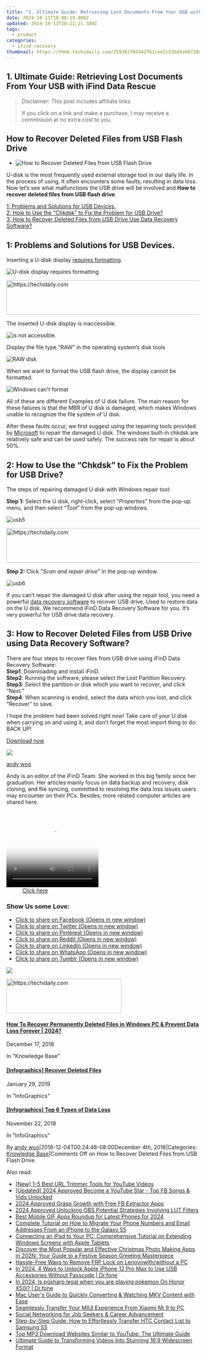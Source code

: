 ```yaml
---
title: "1. Ultimate Guide: Retrieving Lost Documents From Your USB with iFind Data Rescue"
date: 2024-10-11T18:08:19.808Z
updated: 2024-10-13T20:21:21.389Z
tags:
  - product
categories:
  - ifind-recovery
thumbnail: https://thmb.techidaily.com/259362f05442761cee2c53bd4a987280fdd7ced53308719769d03bba8108cbbd.png
---
```


## 1. Ultimate Guide: Retrieving Lost Documents From Your USB with iFind Data Rescue

>  Disclaimer: This post includes affiliate links
>
>  If you click on a link and make a purchase, I may receive a commission at no extra cost to you.
>

## How to Recover Deleted Files from USB Flash Drive

* ![How to Recover Deleted Files from USB Flash Drive](https://i0.wp.com/www.ifind-recovery.com/wp-content/uploads/2018/12/usb1-1.jpg?fit=640%2C426&ssl=1)

U-disk is the most frequently used external storage tool in our daily life. In the process of using, It often encounters some faults, resulting in data loss. Now let’s see what malfunctions the USB drive will be involved and **How to recover deleted files from USB flash drive**.

[1: Problems and Solutions for USB Devices.](https://www.ifind-recovery.com/how-to/recover-deleted-files-usb-flash-drive/#part1)  
[2: How to Use the “Chkdsk” to Fix the Problem for USB Drive?](https://www.ifind-recovery.com/how-to/recover-deleted-files-usb-flash-drive/#part2)  
[3: How to Recover Deleted Files from USB Drive Use Data Recovery Software?](https://www.ifind-recovery.com/how-to/recover-deleted-files-usb-flash-drive/#part3)

## 1: Problems and Solutions for USB Devices.

Inserting a U-disk display [requires formatting](https://www.ifind-recovery.com/how-to/external-hard-drive-data-recovery/#part2).

![U-disk display requires formatting](https://i0.wp.com/www.ifind-recovery.com/wp-content/uploads/2018/12/usb1.jpg?resize=452%2C226&ssl=1 "usb1")

<!-- affiliate ads begin -->
<a href="https://aligracehair.sjv.io/c/5597632/2047411/19272" target="_top" id="2047411">
  <img src="//a.impactradius-go.com/display-ad/19272-2047411" border="0" alt="https://techidaily.com" width="728" height="90"/>
</a>
<img height="0" width="0" src="https://aligracehair.sjv.io/i/5597632/2047411/19272" style="position:absolute;visibility:hidden;" border="0" />
<!-- affiliate ads end -->

The inserted U-disk display is inaccessible.

![is not accessible.](https://i0.wp.com/www.ifind-recovery.com/wp-content/uploads/2018/12/usb2.jpg?resize=706%2C264&ssl=1 "usb2")

Display the file type “RAW” in the operating system’s disk tools

![RAW disk](https://i0.wp.com/www.ifind-recovery.com/wp-content/uploads/2018/12/usb3.jpg?resize=674%2C142&ssl=1 "usb3")

When we want to format the USB flash drive, the display cannot be formatted.

![Windows can't format](https://i0.wp.com/www.ifind-recovery.com/wp-content/uploads/2018/12/usb4.jpg?resize=452%2C259&ssl=1 "usb4")

All of these are different Examples of U disk failure. The main reason for these failures is that the MBR of U disk is damaged, which makes Windows unable to recognize the file system of U disk.

After these faults occur, we first suggest using the repairing tools provided by [Microsoft](https://docs.microsoft.com/en-us/windows-server/administration/windows-commands/chkdsk) to repair the damaged U disk. The windows built-in chkdsk are relatively safe and can be used safely. The success rate for repair is about 50%.

## 2: How to Use the “Chkdsk” to Fix the Problem for USB Drive?

The steps of repairing damaged U disk with Windows repair tool:

**Step 1:** Select the U disk, right-click, select “_Properties_” from the pop-up menu, and then select “_Tool_” from the pop-up windows.

![](https://i0.wp.com/www.ifind-recovery.com/wp-content/uploads/2018/12/usb5.jpg?resize=455%2C608&ssl=1 "usb5")

<!-- affiliate ads begin -->
<a href="https://appsumo.8odi.net/c/5597632/2094414/7443" target="_top" id="2094414">
  <img src="//a.impactradius-go.com/display-ad/7443-2094414" border="0" alt="https://techidaily.com" width="728" height="90"/>
</a>
<img height="0" width="0" src="https://appsumo.8odi.net/i/5597632/2094414/7443" style="position:absolute;visibility:hidden;" border="0" />
<!-- affiliate ads end -->

**Step 2:** Click “_Scan and repair drive_” in the pop-up window.

![](https://i0.wp.com/www.ifind-recovery.com/wp-content/uploads/2018/12/usb6.jpg?resize=686%2C283&ssl=1 "usb6")

If you can’t repair the damaged U disk after using the repair tool, you need a powerful [data recovery software](https://www.ifind-recovery.com) to recover USB drive. Used to restore data on the U disk. We recommend iFinD Data Recovery Software for you. It’s very powerful for USB drive data recovery.

## 3: How to Recover Deleted Files from USB Drive using Data Recovery Software?

There are four steps to recover files from USB drive using iFinD Data Recovery Software:  
**Step1**: Downloading and install iFinD.  
**Step2**: Running the software, please select the Lost Partition Recovery.  
**Step3**: Select the partition or disk which you want to recover, and click “Next.”  
**Step4**: When scanning is ended, select the data which you lost, and click “Recover” to save.

I hope the problem had been solved right now! Take care of your U disk when carrying on and using it, and don’t forget the most import thing to do: BACK UP!

[Download now](https://www.ifind-recovery.com/ifind-data-recovery-software-free-download/)

![](https://i0.wp.com/www.ifind-recovery.com/wp-content/uploads/2024/03/R-C.png?resize=100%2C100&ssl=1)

[andy woo](https://www.ifind-recovery.com/author/andywoo/)

Andy is an editor of the iFinD Team. She worked in this big family since her graduation. Her articles mainly focus on data backup and recovery, disk cloning, and file syncing, committed to resolving the data loss issues users may encounter on their PCs. Besides, more related computer articles are shared here.

<!-- affiliate ads begin -->
<span id="1304647">
					<video width="240" height="200" style="cursor:pointer"
           poster="//a.impactradius-go.com/display-clicktoplayimage/1304647.png"
           onclick="if(!this.playClicked){this.play();this.setAttribute('controls',true);this.playClicked=true;}">
	   <source src="//a.impactradius-go.com/display-ad/15852-1304647">
	   <img src="//a.impactradius-go.com/display-clicktoplayimage/1304647.png" style="border: none; height: 100%; width: 100%; object-fit: contain">
	</video>
	<div style="width:150px;text-align:center"><a href="javascript:window.open(decodeURIComponent('https%3A%2F%2Fthefitville.pxf.io%2Fc%2F5597632%2F1304647%2F15852'), '_blank');void(0);">Click here</a></div>
</span>
<img height="0" width="0" src="https://imp.pxf.io/i/5597632/1304647/15852" style="position:absolute;visibility:hidden;" border="0" />
<!-- affiliate ads end -->

### Show Us some Love:

* [Click to share on Facebook (Opens in new window)](https://www.ifind-recovery.com/how-to/recover-deleted-files-usb-flash-drive/?share=facebook&nb=1 "Click to share on Facebook")
* [Click to share on Twitter (Opens in new window)](https://www.ifind-recovery.com/how-to/recover-deleted-files-usb-flash-drive/?share=twitter&nb=1 "Click to share on Twitter")
* [Click to share on Pinterest (Opens in new window)](https://www.ifind-recovery.com/how-to/recover-deleted-files-usb-flash-drive/?share=pinterest&nb=1 "Click to share on Pinterest")
* [Click to share on Reddit (Opens in new window)](https://www.ifind-recovery.com/how-to/recover-deleted-files-usb-flash-drive/?share=reddit&nb=1 "Click to share on Reddit")
* [Click to share on LinkedIn (Opens in new window)](https://www.ifind-recovery.com/how-to/recover-deleted-files-usb-flash-drive/?share=linkedin&nb=1 "Click to share on LinkedIn")
* [Click to share on WhatsApp (Opens in new window)](https://www.ifind-recovery.com/how-to/recover-deleted-files-usb-flash-drive/?share=jetpack-whatsapp&nb=1 "Click to share on WhatsApp")
* [Click to share on Tumblr (Opens in new window)](https://www.ifind-recovery.com/how-to/recover-deleted-files-usb-flash-drive/?share=tumblr&nb=1 "Click to share on Tumblr")

[![](https://i0.wp.com/www.ifind-recovery.com/wp-content/uploads/2018/12/Windows_10.png?fit=1025%2C576&ssl=1&resize=350%2C200)](https://www.ifind-recovery.com/how-to/recover-deleted-files-windows-10-7-8/ "How To Recover Permanently Deleted Files in Windows PC &#038; Prevent Data Loss Forever | 2024?")

<!-- affiliate ads begin -->
<a href="https://aligracehair.sjv.io/c/5597632/1948949/19272" target="_top" id="1948949">
  <img src="//a.impactradius-go.com/display-ad/19272-1948949" border="0" alt="https://techidaily.com" width="300" height="90"/>
</a>
<img height="0" width="0" src="https://aligracehair.sjv.io/i/5597632/1948949/19272" style="position:absolute;visibility:hidden;" border="0" />
<!-- affiliate ads end -->

#### [How To Recover Permanently Deleted Files in Windows PC & Prevent Data Loss Forever | 2024?](https://www.ifind-recovery.com/how-to/recover-deleted-files-windows-10-7-8/ "How To Recover Permanently Deleted Files in Windows PC &#038; Prevent Data Loss Forever | 2024?")

December 17, 2018

In "Knowledge Base"

[](https://www.ifind-recovery.com/data-recovery-infographics/infographics-recover-deleted-files/ "[Infographics] Recover Deleted Files")

#### [\[Infographics\] Recover Deleted Files](https://www.ifind-recovery.com/data-recovery-infographics/infographics-recover-deleted-files/ "[Infographics] Recover Deleted Files")

January 29, 2019

In "InfoGraphics"

[](https://www.ifind-recovery.com/data-recovery-infographics/infographics-top-6-types-of-data-loss/ "[Infographics] Top 6 Types of Data Loss")

#### [\[Infographics\] Top 6 Types of Data Loss](https://www.ifind-recovery.com/data-recovery-infographics/infographics-top-6-types-of-data-loss/ "[Infographics] Top 6 Types of Data Loss")

November 22, 2018

In "InfoGraphics"

By [andy woo](https://www.ifind-recovery.com/author/andywoo/ "Posts by andy woo")|2018-12-04T00:24:48-08:00December 4th, 2018|Categories: [Knowledge Base](https://www.ifind-recovery.com/category/how-to/)|Comments Off on How to Recover Deleted Files from USB Flash Drive

<ins class="adsbygoogle"
     style="display:block"
     data-ad-format="autorelaxed"
     data-ad-client="ca-pub-7571918770474297"
     data-ad-slot="1223367746"></ins>

<ins class="adsbygoogle"
     style="display:block"
     data-ad-client="ca-pub-7571918770474297"
     data-ad-slot="8358498916"
     data-ad-format="auto"
     data-full-width-responsive="true"></ins>

<span class="atpl-alsoreadstyle">Also read:</span>
<div><ul>
<li><a href="https://youtube-clips.techidaily.com/new-1-5-best-url-trimmer-tools-for-youtube-videos/"><u>[New] 1-5 Best URL Trimmer Tools for YouTube Videos</u></a></li>
<li><a href="https://facebook-video-content.techidaily.com/updated-2024-approved-become-a-youtube-star-top-fb-songs-and-vids-unlocked/"><u>[Updated] 2024 Approved Become a YouTube Star - Top FB Songs & Vids Unlocked</u></a></li>
<li><a href="https://facebook-video-files.techidaily.com/2024-approved-grasp-growth-with-free-fb-extractor-apps/"><u>2024 Approved Grasp Growth with Free FB Extractor Apps</u></a></li>
<li><a href="https://some-guidance.techidaily.com/2024-approved-unlocking-obs-potential-strategies-involving-lut-filters/"><u>2024 Approved Unlocking OBS Potential Strategies Involving LUT Filters</u></a></li>
<li><a href="https://extra-information.techidaily.com/best-mobile-gif-apps-roundup-for-latest-phones-for-2024/"><u>Best Mobile GIF Apps Roundup for Latest Phones for 2024</u></a></li>
<li><a href="https://win-tips.techidaily.com/complete-tutorial-on-how-to-migrate-your-phone-numbers-and-email-addresses-from-an-iphone-to-the-galaxy-s5/"><u>Complete Tutorial on How to Migrate Your Phone Numbers and Email Addresses From an iPhone to the Galaxy S5</u></a></li>
<li><a href="https://win-tips.techidaily.com/connecting-an-ipad-to-your-pc-comprehensive-tutorial-on-extending-windows-screens-with-apple-tablets/"><u>Connecting an iPad to Your PC: Comprehensive Tutorial on Extending Windows Screens with Apple Tablets</u></a></li>
<li><a href="https://win-tips.techidaily.com/discover-the-most-popular-and-effective-christmas-photo-making-apps-in-202n-your-guide-to-a-festive-season-greeting-masterpiece/"><u>Discover the Most Popular and Effective Christmas Photo Making Apps in 202N: Your Guide to a Festive Season Greeting Masterpiece</u></a></li>
<li><a href="https://android-frp.techidaily.com/hassle-free-ways-to-remove-frp-lock-on-lenovowithwithout-a-pc-by-drfone-android/"><u>Hassle-Free Ways to Remove FRP Lock on Lenovowith/without a PC</u></a></li>
<li><a href="https://iphone-unlock.techidaily.com/in-2024-4-ways-to-unlock-apple-iphone-12-pro-max-to-use-usb-accessories-without-passcode-drfone-by-drfone-ios/"><u>In 2024, 4 Ways to Unlock Apple iPhone 12 Pro Max to Use USB Accessories Without Passcode | Dr.fone</u></a></li>
<li><a href="https://phone-solutions.techidaily.com/in-2024-is-pgsharp-legal-when-you-are-playing-pokemon-on-honor-x50i-drfone-by-drfone-virtual-android/"><u>In 2024, Is pgsharp legal when you are playing pokemon On Honor X50i? | Dr.fone</u></a></li>
<li><a href="https://win-tips.techidaily.com/mac-users-guide-to-quickly-converting-and-watching-mkv-content-with-ease/"><u>Mac User's Guide to Quickly Converting & Watching MKV Content with Ease</u></a></li>
<li><a href="https://win-tips.techidaily.com/seamlessly-transfer-your-miui-experience-from-xiaomi-mi-9-to-pc/"><u>Seamlessly Transfer Your MIUI Experience From Xiaomi Mi 9 to PC</u></a></li>
<li><a href="https://facebook.techidaily.com/social-networking-for-job-seekers-and-career-advancement/"><u>Social Networking for Job Seekers & Career Advancement</u></a></li>
<li><a href="https://win-tips.techidaily.com/step-by-step-guide-how-to-effortlessly-transfer-htc-contact-list-to-samsung-s5/"><u>Step-by-Step Guide: How to Effortlessly Transfer HTC Contact List to Samsung S5</u></a></li>
<li><a href="https://win-tips.techidaily.com/top-mp3-download-websites-similar-to-youtube-the-ultimate-guide/"><u>Top MP3 Download Websites Similar to YouTube: The Ultimate Guide</u></a></li>
<li><a href="https://win-tips.techidaily.com/ultimate-guide-to-transforming-videos-into-stunning-169-widescreen-format/"><u>Ultimate Guide to Transforming Videos Into Stunning 16:9 Widescreen Format</u></a></li>
</ul></div>


